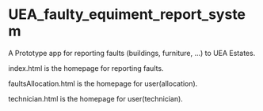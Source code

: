 # UEA_faulty_equiment_report_system

A Prototype app for reporting faults (buildings, furniture, ...) to UEA Estates. 

index.html is the homepage for reporting faults. 

faultsAllocation.html is the homepage for user(allocation). 

technician.html is the homepage for user(technician).
